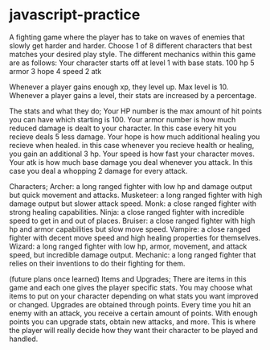 # javascript-practice
A fighting game where the player has to take on waves of enemies that slowly get harder and harder.
Choose 1 of 8 different characters that best matches your desired play style.
The different mechanics within this game are as follows:
Your character starts off at level 1 with base stats.
100 hp
5 armor
3 hope
4 speed
2 atk

Whenever a player gains enough xp, they level up. Max level is 10.  Whenever a player gains a level, their stats are increased by a percentage.  

The stats and what they do;
    Your HP number is the max amount of hit points you can have which starting is 100.
    Your armor number is how much reduced damage is dealt to your character. In this case every hit you recieve deals 5 less damage.
    Your hope is how much additional healing you recieve when healed.  in this case whenever you recieve health or healing, you gain an additional 3 hp.
    Your speed is how fast your character moves.  
    Your atk is how much base damage you deal whenever you attack.  In this case you deal a whopping 2 damage for every attack.

Characters;
    Archer:  a long ranged fighter with low hp and damage output but quick movement and attacks.
    Musketeer: a long ranged fighter with high damage output but slower attack speed.
    Monk: a close ranged fighter with strong healing capabilities.
    Ninja: a close ranged fighter with incredible speed to get in and out of places.
    Bruiser:  a close ranged fighter with high hp and armor capabilities but slow move speed.
    Vampire: a close ranged fighter with decent move speed and high healing properties for themselves.
    Wizard:  a long ranged fighter with low hp, armor, movement, and attack speed, but incredible damage output.
    Mechanic:  a long ranged fighter that relies on their inventions to do their fighting for them.

(future plans once learned)
Items and Upgrades;
    There are items in this game and each one gives the player specific stats.  You may choose what items to put on your character depending on what stats you want improved or changed.
    Upgrades are obtained through points.  Every time you hit an enemy with an attack, you receive a certain amount of points.  With enough points you can upgrade stats, obtain new attacks, and more.  This is where the player will really decide how they want their character to be played and handled.